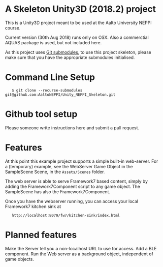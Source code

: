 A Skeleton Unity3D (2018.2) project
===================================

This is a Unity3D project meant to be used at the Aalto University NEPPI course.

Current version (30th Aug 2018) runs only on OSX. Also a commerctial AQUAS package is used, but not included here.


As this project uses
[Git submodules](https://git-scm.com/book/en/v2/Git-Tools-Submodules),
to use this project skeleton, please make sure that you have the
appropriate submodules initialised.

Command Line Setup
==================

```
   $ git clone --recurse-submodules git@github.com:AaltoNEPPI/Unity_NEPPI_Skeleton.git
```

Github tool setup
=================

Please someone write instructions here and submit a pull request.

Features
========

At this point this example project supports a simple built-in
web-server.  For a (temporary) example, see the WebServer Game Object
in the SampleScene Scene, in the `Assets/Scenes` folder.

The web server is able to serve Framework7 based content, simply
by adding the Framework7Component script to any game object.  The
SampleScene has also the Framework7Component.

Once you have the webserver running, you can access your local
Framework7 kitchen sink at
```
   http://localhost:8079/fw7/kitchen-sink/index.html
```

Planned features
================

Make the Server tell you a non-localhost URL to use for access.
Add a BLE component.
Run the Web server as a background object, independent of game
objects.
